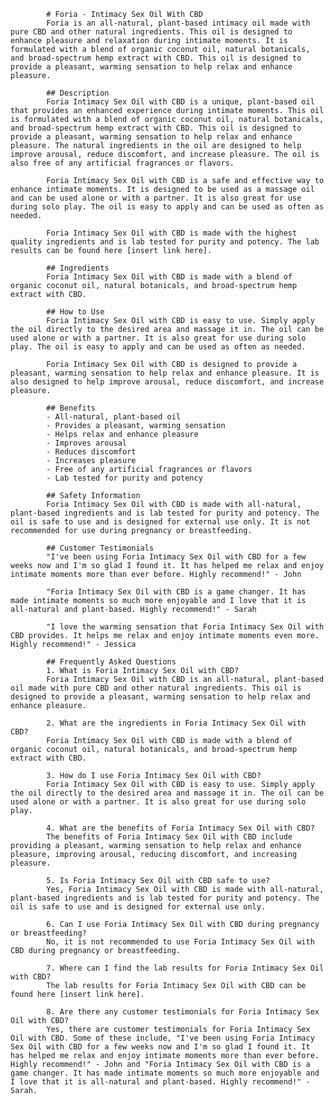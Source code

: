 
            # Foria - Intimacy Sex Oil With CBD
            Foria is an all-natural, plant-based intimacy oil made with pure CBD and other natural ingredients. This oil is designed to enhance pleasure and relaxation during intimate moments. It is formulated with a blend of organic coconut oil, natural botanicals, and broad-spectrum hemp extract with CBD. This oil is designed to provide a pleasant, warming sensation to help relax and enhance pleasure.

            ## Description
            Foria Intimacy Sex Oil with CBD is a unique, plant-based oil that provides an enhanced experience during intimate moments. This oil is formulated with a blend of organic coconut oil, natural botanicals, and broad-spectrum hemp extract with CBD. This oil is designed to provide a pleasant, warming sensation to help relax and enhance pleasure. The natural ingredients in the oil are designed to help improve arousal, reduce discomfort, and increase pleasure. The oil is also free of any artificial fragrances or flavors.

            Foria Intimacy Sex Oil with CBD is a safe and effective way to enhance intimate moments. It is designed to be used as a massage oil and can be used alone or with a partner. It is also great for use during solo play. The oil is easy to apply and can be used as often as needed.

            Foria Intimacy Sex Oil with CBD is made with the highest quality ingredients and is lab tested for purity and potency. The lab results can be found here [insert link here]. 

            ## Ingredients
            Foria Intimacy Sex Oil with CBD is made with a blend of organic coconut oil, natural botanicals, and broad-spectrum hemp extract with CBD.

            ## How to Use
            Foria Intimacy Sex Oil with CBD is easy to use. Simply apply the oil directly to the desired area and massage it in. The oil can be used alone or with a partner. It is also great for use during solo play. The oil is easy to apply and can be used as often as needed.

            Foria Intimacy Sex Oil with CBD is designed to provide a pleasant, warming sensation to help relax and enhance pleasure. It is also designed to help improve arousal, reduce discomfort, and increase pleasure.

            ## Benefits
            - All-natural, plant-based oil
            - Provides a pleasant, warming sensation
            - Helps relax and enhance pleasure
            - Improves arousal
            - Reduces discomfort
            - Increases pleasure
            - Free of any artificial fragrances or flavors
            - Lab tested for purity and potency

            ## Safety Information
            Foria Intimacy Sex Oil with CBD is made with all-natural, plant-based ingredients and is lab tested for purity and potency. The oil is safe to use and is designed for external use only. It is not recommended for use during pregnancy or breastfeeding.

            ## Customer Testimonials
            "I've been using Foria Intimacy Sex Oil with CBD for a few weeks now and I'm so glad I found it. It has helped me relax and enjoy intimate moments more than ever before. Highly recommend!" - John
            
            "Foria Intimacy Sex Oil with CBD is a game changer. It has made intimate moments so much more enjoyable and I love that it is all-natural and plant-based. Highly recommend!" - Sarah
            
            "I love the warming sensation that Foria Intimacy Sex Oil with CBD provides. It helps me relax and enjoy intimate moments even more. Highly recommend!" - Jessica
            
            ## Frequently Asked Questions
            1. What is Foria Intimacy Sex Oil with CBD?
            Foria Intimacy Sex Oil with CBD is an all-natural, plant-based oil made with pure CBD and other natural ingredients. This oil is designed to provide a pleasant, warming sensation to help relax and enhance pleasure.
            
            2. What are the ingredients in Foria Intimacy Sex Oil with CBD?
            Foria Intimacy Sex Oil with CBD is made with a blend of organic coconut oil, natural botanicals, and broad-spectrum hemp extract with CBD.
            
            3. How do I use Foria Intimacy Sex Oil with CBD?
            Foria Intimacy Sex Oil with CBD is easy to use. Simply apply the oil directly to the desired area and massage it in. The oil can be used alone or with a partner. It is also great for use during solo play.
            
            4. What are the benefits of Foria Intimacy Sex Oil with CBD?
            The benefits of Foria Intimacy Sex Oil with CBD include providing a pleasant, warming sensation to help relax and enhance pleasure, improving arousal, reducing discomfort, and increasing pleasure.
            
            5. Is Foria Intimacy Sex Oil with CBD safe to use?
            Yes, Foria Intimacy Sex Oil with CBD is made with all-natural, plant-based ingredients and is lab tested for purity and potency. The oil is safe to use and is designed for external use only.
            
            6. Can I use Foria Intimacy Sex Oil with CBD during pregnancy or breastfeeding?
            No, it is not recommended to use Foria Intimacy Sex Oil with CBD during pregnancy or breastfeeding.
            
            7. Where can I find the lab results for Foria Intimacy Sex Oil with CBD?
            The lab results for Foria Intimacy Sex Oil with CBD can be found here [insert link here].
            
            8. Are there any customer testimonials for Foria Intimacy Sex Oil with CBD?
            Yes, there are customer testimonials for Foria Intimacy Sex Oil with CBD. Some of these include, "I've been using Foria Intimacy Sex Oil with CBD for a few weeks now and I'm so glad I found it. It has helped me relax and enjoy intimate moments more than ever before. Highly recommend!" - John and "Foria Intimacy Sex Oil with CBD is a game changer. It has made intimate moments so much more enjoyable and I love that it is all-natural and plant-based. Highly recommend!" - Sarah.